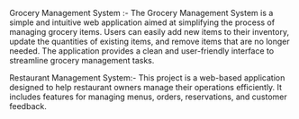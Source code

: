  Grocery Management System :-
The Grocery Management System is a simple and intuitive web application aimed at simplifying the process of managing grocery items. Users can easily add new items to their inventory, update the quantities of existing items, and remove items that are no longer needed. The application provides a clean and user-friendly interface to streamline grocery management tasks.


Restaurant Management System:-
This project is a web-based application designed to help restaurant owners manage their operations efficiently. It includes features for managing menus, orders, reservations, and customer feedback.
